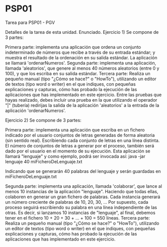 # PSP01
Tarea para PSP01 - PGV

Detalles de la tarea de esta unidad.
Enunciado.
Ejercicio 1) Se compone de 3 partes:

Primera parte: implementa una aplicación que ordena un conjunto indeterminado de números que recibe a través de su entrada estándar; y muestra el resultado de la ordenación en su salida estándar. La aplicación se llamará 'ordenarNumeros'.
Segunda parte: implementa una aplicación, llamada 'aleatorios', que genere al menos 40 números aleatorios (entre 0 y 100), y que los escriba en su salida estándar.
Tercera parte: Realiza un pequeño manual (tipo "¿Cómo se hace?" o "HowTo"), utilizando un editor de textos (tipo word o writer) en el que indiques, con pequeñas explicaciones y capturas, cómo has probado la ejecución de las aplicaciones que has implementado en este ejercicio. Entre las pruebas que hayas realizado, debes incluir una prueba en la que utilizando el operador "|" (tubería) redirijas la salida de la aplicación 'aleatorios' a la entrada de la aplicación 'ordenarNumeros'.


Ejercicio 2) Se compone de 3 partes:

Primera parte: implementa una aplicación que escriba en un fichero indicado por el usuario conjuntos de letras generadas de forma aleatoria (sin sentido real). Escribiendo cada conjunto de letras en una línea distinta. El número de conjuntos de letras a generar por el proceso, también será dado por el usuario en el momento de su ejecución. Esta aplicación se llamará "lenguaje" y como ejemplo, podrá ser invocada así:
java -jar lenguaje 40 miFicheroDeLenguaje.txt

Indicando que se generarán 40 palabras del lenguaje y serán guardadas en miFicheroDeLenguaje.txt

Segunda parte: implementa una aplicación, llamada 'colaborar', que lance al menos 10 instancias de la aplicación "lenguaje". Haciendo que todas ellas, colaboren en generar un gran fichero de palabras. Cada instancia generará un número creciente de palabras de 10, 20, 30, … Por supuesto, cada proceso seguirá escribiendo su palabra en una línea independiente de las otras. Es decir, si lanzamos 10 instancias de "lenguaje", al final, debemos tener en el fichero 10 + 20 + 30 + … + 100 = 550 líneas.
Tercera parte: Realiza un pequeño manual (tipo "¿Cómo se hace?" o "HowTo"), utilizando un editor de textos (tipo word o writer) en el que indiques, con pequeñas explicaciones y capturas, cómo has probado la ejecución de las aplicaciones que has implementado en este ejercicio.
